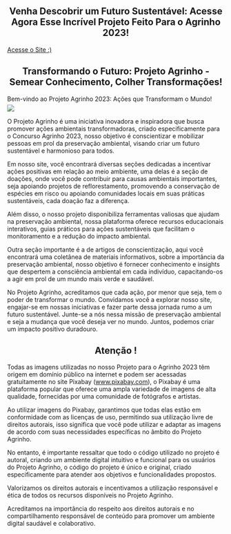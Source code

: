 <h2 align="center">Venha Descobrir um Futuro Sustentável: Acesse Agora Esse Incrível Projeto Feito Para o Agrinho 2023!</h2> 
<a href="https://diogokravetz.github.io/Ajude-Nosso-Planeta-Agrinho-2023
" >Acesse o Site :)</a>

<h2 align="center">Transformando o Futuro: Projeto Agrinho - Semear Conhecimento, Colher Transformações!</h2> 

Bem-vindo ao Projeto Agrinho 2023: Ações que Transformam o Mundo!
<img src="https://diogokravetz.github.io/Ajude-Nosso-Planeta-Agrinho-2023/assets/img/earth-1756274_1920.jpg" style="width: auto; max-width: 100%;
 margin: 5px auto;
 display: block; text-align: center padding: 80px 40px max-width: 100%;"> 

O Projeto Agrinho é uma iniciativa inovadora e inspiradora que busca promover ações ambientais transformadoras, criado especificamente para o Concurso Agrinho 2023, nosso objetivo é conscientizar e mobilizar pessoas em prol da preservação ambiental, visando criar um futuro sustentável e harmonioso para todos.

Em nosso site, você encontrará diversas seções dedicadas a incentivar ações positivas em relação ao meio ambiente, uma delas é a seção de doações, onde você pode contribuir para causas ambientais importantes, seja apoiando projetos de reflorestamento, promovendo a conservação de espécies em risco ou apoiando comunidades locais em suas práticas sustentáveis, cada doação faz a diferença.

Além disso, o nosso projeto disponibiliza ferramentas valiosas que ajudam na preservação ambiental, nossa plataforma oferece recursos educacionais interativos, guias práticos para ações sustentáveis que facilitam o monitoramento e a redução do impacto ambiental.

Outra seção importante é a de artigos de conscientização, aqui você encontrará uma coletânea de materiais informativos, sobre a importância da preservação ambiental, nosso objetivo é fornecer conhecimento e insights que despertem a consciência ambiental em cada indivíduo, capacitando-os a agir em prol de um mundo mais verde e saudável.

No Projeto Agrinho, acreditamos que cada ação, por menor que seja, tem o poder de transformar o mundo. Convidamos você a explorar nosso site, engajar-se em nossas iniciativas e fazer parte dessa jornada rumo a um futuro sustentável. Junte-se a nós nessa missão de preservação ambiental e seja a mudança que você deseja ver no mundo. Juntos, podemos criar um impacto positivo duradouro.

<h2 align="center">Atenção !</h2> 

Todas as imagens utilizadas no nosso Projeto para o Agrinho 2023 têm origem em domínio público na internet e podem ser acessadas gratuitamente no site Pixabay (www.pixabay.com), o Pixabay é uma plataforma popular que oferece uma ampla variedade de imagens de alta qualidade, fornecidas por uma comunidade de fotógrafos e artistas.

Ao utilizar imagens do Pixabay, garantimos que todas elas estão em conformidade com as licenças de uso, permitindo sua utilização livre de direitos autorais, isso significa que você pode utilizar e adaptar as imagens de acordo com suas necessidades específicas no âmbito do Projeto Agrinho.

No entanto, é importante ressaltar que todo o código utilizado no projeto é autoral, criando um ambiente digital intuitivo e funcional para os usuários do Projeto Agrinho, o código do projeto é único e original, criado especificamente para atender aos objetivos e funcionalidades propostos.

Valorizamos os direitos autorais e incentivamos a utilização responsável e ética de todos os recursos disponíveis no Projeto Agrinho.

Acreditamos na importância do respeito aos direitos autorais e no compartilhamento responsável de conteúdo para promover um ambiente digital saudável e colaborativo.


